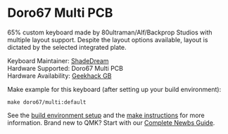 # Doro67 Multi PCB

65% custom keyboard made by 80ultraman/Alf/Backprop Studios with multiple layout support. Despite the layout options available, layout is dictated by the selected integrated plate.  

Keyboard Maintainer: [ShadeDream](https://github.com/shadedream)  
Hardware Supported: Doro67 Multi PCB  
Hardware Availability: [Geekhack GB](https://geekhack.org/index.php?topic=97265.0)

Make example for this keyboard (after setting up your build environment):

    make doro67/multi:default

See the [build environment setup](https://docs.qmk.fm/#/getting_started_build_tools) and the [make instructions](https://docs.qmk.fm/#/getting_started_make_guide) for more information. Brand new to QMK? Start with our [Complete Newbs Guide](https://docs.qmk.fm/#/newbs).
